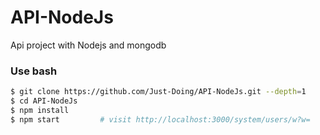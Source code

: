 # API-NodeJs
Api project with Nodejs and mongodb

### Use bash
```bash
$ git clone https://github.com/Just-Doing/API-NodeJs.git --depth=1
$ cd API-NodeJs
$ npm install
$ npm start         # visit http://localhost:3000/system/users/w?w=
```


